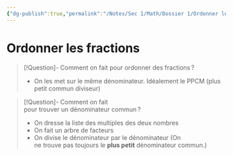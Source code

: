 ```yaml
---
{"dg-publish":true,"permalink":"/Notes/Sec 1/Math/Dossier 1/Ordonner les fractions/"}
---
```


# Ordonner les fractions

>[!Question]- Comment on fait pour ordonner des fractions ?
>- On les met sur le même dénominateur. Idéalement le PPCM (plus petit commun diviseur)

>[!Question]- Comment on fait pour trouver un dénominateur commun ?
>- On dresse la liste des multiples des deux nombres
>- On fait un arbre de facteurs
>- On divise le dénominateur par le dénominateur (On ne trouve pas toujours le **plus petit** dénominateur commun.)

